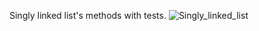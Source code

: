 Singly linked list's methods with tests.
![Singly_linked_list](https://user-images.githubusercontent.com/45149849/92127564-1bb2ae80-ee0a-11ea-9330-d9dced394171.png)
